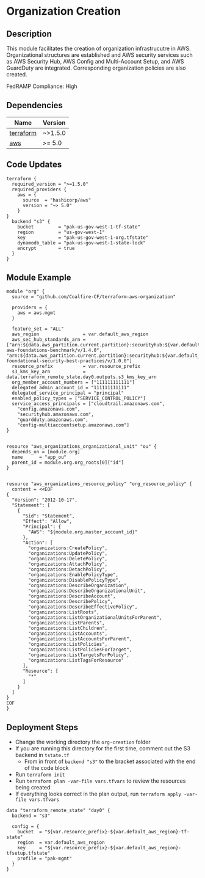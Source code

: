 # Organization Creation

## Description
This module facilitates the creation of organization infrastrucutre in AWS. Organizational structures are established and AWS security services such as AWS Security Hub, AWS Config and Multi-Account Setup, and AWS GuardDuty are integrated. Corresponding organization policies are also created.

FedRAMP Compliance: High

## Dependencies
| Name | Version |
|------|---------|
| <a name="requirement_terraform"></a> [terraform](#requirement\_terraform) | ~>1.5.0 |
| <a name="requirement_aws"></a> [aws](#requirement\_aws) | >= 5.0 |

## Code Updates
```hcl
terraform {
  required_version = ">=1.5.0"
  required_providers {
    aws = {
      source  = "hashicorp/aws"
      version = "~> 5.0"
    }
}
  backend "s3" {
    bucket         = "pak-us-gov-west-1-tf-state"
    region         = "us-gov-west-1"
    key            = "pak-us-gov-west-1-org.tfstate"
    dynamodb_table = "pak-us-gov-west-1-state-lock"
    encrypt        = true
  }
}
```
## Module Example
``` hcl
module "org" {
  source = "github.com/Coalfire-CF/terraform-aws-organization"

  providers = {
    aws = aws.mgmt
  }

  feature_set = "ALL"
  aws_region                = var.default_aws_region
  aws_sec_hub_standards_arn = ["arn:${data.aws_partition.current.partition}:securityhub:${var.default_aws_region}::standards/cis-aws-foundations-benchmark/v/1.4.0", "arn:${data.aws_partition.current.partition}:securityhub:${var.default_aws_region}::standards/aws-foundational-security-best-practices/v/1.0.0"]
  resource_prefix           = var.resource_prefix
  s3_kms_key_arn            = data.terraform_remote_state.day0.outputs.s3_kms_key_arn
  org_member_account_numbers = ["111111111111"]
  delegated_admin_account_id = "111111111111"
  delegated_service_principal = "principal"
  enabled_policy_types = ["SERVICE_CONTROL_POLICY"]
  service_access_principals = ["cloudtrail.amazonaws.com",
    "config.amazonaws.com",
    "securityhub.amazonaws.com",
    "guardduty.amazonaws.com",
    "config-multiaccountsetup.amazonaws.com"]
}


resource "aws_organizations_organizational_unit" "ou" {
  depends_on = [module.org]
  name      = "app_ou"
  parent_id = module.org.org_roots[0]["id"]
}


resource "aws_organizations_resource_policy" "org_resource_policy" {
  content = <<EOF
{
  "Version": "2012-10-17",
  "Statement": [
    {
      "Sid": "Statement",
      "Effect": "Allow",
      "Principal": {
        "AWS": "${module.org.master_account_id}"
      },
      "Action": [
        "organizations:CreatePolicy",
        "organizations:UpdatePolicy",
        "organizations:DeletePolicy",
        "organizations:AttachPolicy",
        "organizations:DetachPolicy",
        "organizations:EnablePolicyType",
        "organizations:DisablePolicyType",
        "organizations:DescribeOrganization",
        "organizations:DescribeOrganizationalUnit",
        "organizations:DescribeAccount",
        "organizations:DescribePolicy",
        "organizations:DescribeEffectivePolicy",
        "organizations:ListRoots",
        "organizations:ListOrganizationalUnitsForParent",
        "organizations:ListParents",
        "organizations:ListChildren",
        "organizations:ListAccounts",
        "organizations:ListAccountsForParent",
        "organizations:ListPolicies",
        "organizations:ListPoliciesForTarget",
        "organizations:ListTargetsForPolicy",
        "organizations:ListTagsForResource"
      ],
      "Resource": [
        "*"
      ]
    }
  ]
}
EOF
}
```

## Deployment Steps
- Change the working directory the `org-creation` folder
- If you are running this directory for the first time, comment out the S3 backend in `tstate.tf`
  - From in front of `backend "s3"` to the bracket associated with the end of the code block
- Run `terraform init`
- Run `terraform plan -var-file vars.tfvars` to review the resources being created
- If everything looks correct in the plan output, run `terraform apply -var-file vars.tfvars`

``` hcl
data "terraform_remote_state" "day0" {
  backend = "s3"

  config = {
    bucket  = "${var.resource_prefix}-${var.default_aws_region}-tf-state"
    region  = var.default_aws_region
    key     = "${var.resource_prefix}-${var.default_aws_region}-tfsetup.tfstate"
    profile = "pak-mgmt"
  }
}
```